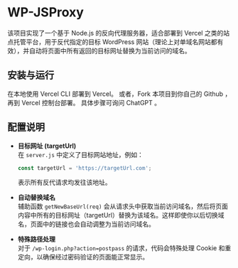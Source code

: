 # WP-JSProxy

该项目实现了一个基于 Node.js 的反向代理服务器，适合部署到 Vercel 之类的站点托管平台，用于反代指定的目标 WordPress 网站（理论上对单域名网站都有效），并自动将页面中所有返回的目标网址替换为当前访问的域名。

## 安装与运行

在本地使用 Vercel CLI 部署到 Vercel。
或者，Fork 本项目到你自己的 Github ，再到 Vercel 控制台部署。
具体步骤可询问 ChatGPT 。
  
## 配置说明

- **目标网址 (targetUrl)**  
  在 `server.js` 中定义了目标网站地址，例如：
  ```js
  const targetUrl = 'https://targetUrl.com';
  ```
  表示所有反代请求均发往该地址。

- **自动替换域名**  
  辅助函数 `getNewBaseUrl(req)` 会从请求头中获取当前访问域名，然后将页面内容中所有的目标网址（targetUrl）替换为该域名。这样即使你以后切换域名，页面中的链接也会自动调整为当前访问域名。

- **特殊路径处理**  
  对于 `/wp-login.php?action=postpass` 的请求，代码会特殊处理 Cookie 和重定向，以确保经过密码验证的页面能正常显示。
